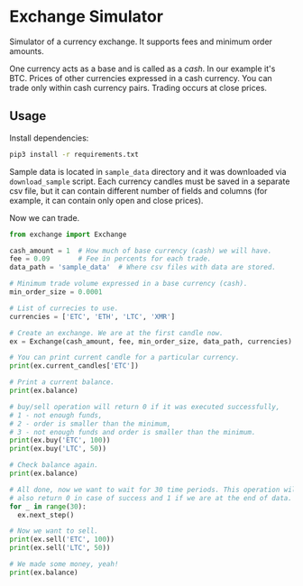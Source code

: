 # Exchange Simulator
Simulator of a currency exchange. It supports fees and minimum order amounts.

One currency acts as a base and is called as a _cash_. In our example it's BTC. Prices of other currencies expressed in a cash currency. You can trade only within cash currency pairs. Trading occurs at close prices.


## Usage

Install dependencies:

```bash
pip3 install -r requirements.txt
```
Sample data is located in `sample_data` directory and it was downloaded via `download_sample` script. Each currency candles must be saved in a separate csv file, but it can contain different number of fields and columns (for example, it can contain only open and close prices).

Now we can trade.

```python
from exchange import Exchange

cash_amount = 1  # How much of base currency (cash) we will have.
fee = 0.09       # Fee in percents for each trade.
data_path = 'sample_data'  # Where csv files with data are stored.

# Minimum trade volume expressed in a base currency (cash).
min_order_size = 0.0001

# List of currecies to use.
currencies = ['ETC', 'ETH', 'LTC', 'XMR']

# Create an exchange. We are at the first candle now.
ex = Exchange(cash_amount, fee, min_order_size, data_path, currencies)

# You can print current candle for a particular currency.
print(ex.current_candles['ETC'])

# Print a current balance.
print(ex.balance)

# buy/sell operation will return 0 if it was executed successfully,
# 1 - not enough funds,
# 2 - order is smaller than the minimum,
# 3 - not enough funds and order is smaller than the minimum.
print(ex.buy('ETC', 100))
print(ex.buy('LTC', 50))

# Check balance again.
print(ex.balance)

# All done, now we want to wait for 30 time periods. This operation will
# also return 0 in case of success and 1 if we are at the end of data.
for _ in range(30):
  ex.next_step()

# Now we want to sell.
print(ex.sell('ETC', 100))
print(ex.sell('LTC', 50))

# We made some money, yeah!
print(ex.balance)
```
